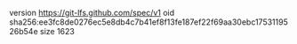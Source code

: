 version https://git-lfs.github.com/spec/v1
oid sha256:ee3fc8de0276ec5e8db4c7b41ef8f13fe187ef22f69aa30ebc1753119526b54e
size 1623
